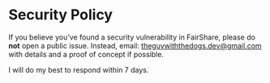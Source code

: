 # Security Policy

If you believe you’ve found a security vulnerability in FairShare, please do **not** open a public issue.
Instead, email: theguywiththedogs.dev@gmail.com with details and a proof of concept if possible.

I will do my best to respond within 7 days.
